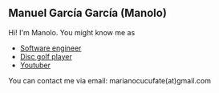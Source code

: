 ## Manuel García García (Manolo)

Hi! I'm Manolo. You might know me as

- [Software engineer](https://de.linkedin.com/in/manuel-garc%C3%ADa-garc%C3%ADa-4190b84a) 
- [Disc golf player](https://disc-golf-friends.de/en/friends/manolo/)
- [Youtuber](https://www.youtube.com/c/ThunderGuanacoDiscGolf)

You can contact me via email: marianocucufate(at)gmail.com

